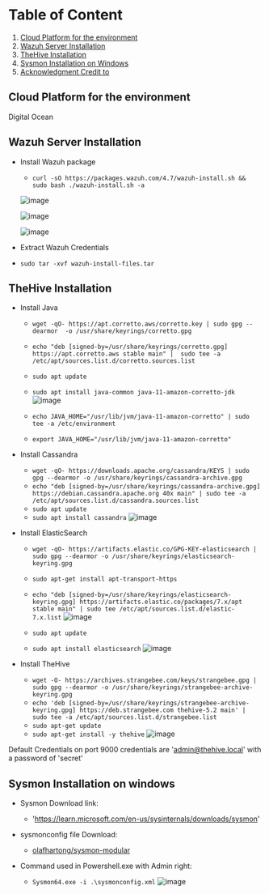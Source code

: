 # Table of Content
1. [Cloud Platform for the environment](#cloud-platform-for-the-environment)
2. [Wazuh Server Installation](#wazuh-server-installation)
3. [TheHive Installation](#thehive-installation)
4. [Sysmon Installation on Windows](#sysmon-installation-on-windows)
5. [Acknowledgment Credit to](#acknowledgment-credit-to)

## Cloud Platform for the environment
Digital Ocean

## Wazuh Server Installation
- Install Wazuh package
  - `curl -sO https://packages.wazuh.com/4.7/wazuh-install.sh && sudo bash ./wazuh-install.sh -a`

  ![image](https://github.com/leonlamsc/Wazuh-with-SOAR/assets/140391766/f51d93f2-b504-4b24-9374-f7f03c364db5)

  ![image](https://github.com/leonlamsc/Wazuh-with-SOAR/assets/140391766/03bfedf5-b2aa-4667-9646-0f6062121f86)

  ![image](https://github.com/leonlamsc/Wazuh-with-SOAR/assets/140391766/31e54afc-2a5c-45fb-9544-b2b5145992a5)


- Extract Wazuh Credentials
- `sudo tar -xvf wazuh-install-files.tar`

## TheHive Installation

- Install Java
  - `wget -qO- https://apt.corretto.aws/corretto.key | sudo gpg --dearmor  -o /usr/share/keyrings/corretto.gpg`
  - `echo "deb [signed-by=/usr/share/keyrings/corretto.gpg] https://apt.corretto.aws stable main" |  sudo tee -a /etc/apt/sources.list.d/corretto.sources.list`
  - `sudo apt update`
  - `sudo apt install java-common java-11-amazon-corretto-jdk`
  ![image](https://github.com/leonlamsc/Wazuh-with-SOAR/assets/140391766/99be0044-8b6d-497d-887e-facbe56586e1)

  - `echo JAVA_HOME="/usr/lib/jvm/java-11-amazon-corretto" | sudo tee -a /etc/environment`
  - `export JAVA_HOME="/usr/lib/jvm/java-11-amazon-corretto"`

- Install Cassandra
  - `wget -qO- https://downloads.apache.org/cassandra/KEYS | sudo gpg --dearmor -o /usr/share/keyrings/cassandra-archive.gpg`
  - `echo "deb [signed-by=/usr/share/keyrings/cassandra-archive.gpg] https://debian.cassandra.apache.org 40x main" | sudo tee -a /etc/apt/sources.list.d/cassandra.sources.list`
  - `sudo apt update`
  - `sudo apt install cassandra`
  ![image](https://github.com/leonlamsc/Wazuh-with-SOAR/assets/140391766/3af6af51-52dc-4f87-af88-2d4caf0b08f9)


- Install ElasticSearch
  - `wget -qO- https://artifacts.elastic.co/GPG-KEY-elasticsearch | sudo gpg --dearmor -o /usr/share/keyrings/elasticsearch-keyring.gpg`
  - `sudo apt-get install apt-transport-https`
  - `echo "deb [signed-by=/usr/share/keyrings/elasticsearch-keyring.gpg] https://artifacts.elastic.co/packages/7.x/apt stable main" | sudo tee /etc/apt/sources.list.d/elastic-7.x.list`
  ![image](https://github.com/leonlamsc/Wazuh-with-SOAR/assets/140391766/0df94104-e647-44f3-ad70-a0ecbd0245ae)

  - `sudo apt update`
  - `sudo apt install elasticsearch`
  ![image](https://github.com/leonlamsc/Wazuh-with-SOAR/assets/140391766/a1072c62-9118-4a8c-bf2a-e2f6f061ec0a)

- Install TheHive
  - `wget -O- https://archives.strangebee.com/keys/strangebee.gpg | sudo gpg --dearmor -o /usr/share/keyrings/strangebee-archive-keyring.gpg`
  - `echo 'deb [signed-by=/usr/share/keyrings/strangebee-archive-keyring.gpg] https://deb.strangebee.com thehive-5.2 main' | sudo tee -a /etc/apt/sources.list.d/strangebee.list`
  - `sudo apt-get update`
  - `sudo apt-get install -y thehive`
  ![image](https://github.com/leonlamsc/Wazuh-with-SOAR/assets/140391766/7a3c955a-7216-4acc-8e46-ac1c8eb369e8)

Default Credentials on port 9000
credentials are 'admin@thehive.local' with a password of 'secret'

## Sysmon Installation on windows 
- Sysmon Download link:
  - 'https://learn.microsoft.com/en-us/sysinternals/downloads/sysmon'
- sysmonconfig file Download:
  - [olafhartong/sysmon-modular](https://github.com/olafhartong/sysmon-modular.git)
  
- Command used in Powershell.exe with Admin right:
  - `Sysmon64.exe -i .\sysmonconfig.xml` 
  ![image](https://github.com/leonlamsc/Wazuh-with-SOAR/assets/140391766/3fac0286-d0aa-43b5-a82b-cd34f6501115)
